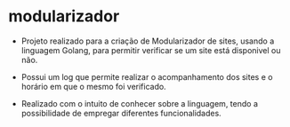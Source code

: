 # modularizador

* Projeto realizado para a criação de Modularizador de sites, usando a linguagem Golang, para permitir verificar se um site está disponivel ou não.

* Possui um log que permite realizar o acompanhamento dos sites e o horário em que o mesmo foi verificado. 

* Realizado com o intuito de conhecer sobre a linguagem, tendo a possibilidade de empregar diferentes funcionalidades.


